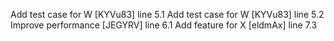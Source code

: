 Add test case for W [KYVu83] line 5.1
Add test case for W [KYVu83] line 5.2
Improve performance [JEGYRV] line 6.1
Add feature for X [eldmAx] line 7.3
